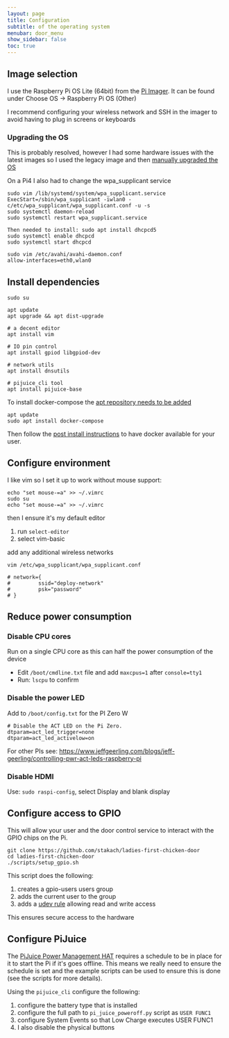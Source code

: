 ```yaml
---
layout: page
title: Configuration
subtitle: of the operating system
menubar: door_menu
show_sidebar: false
toc: true
---
```


## Image selection

I use the Raspberry Pi OS Lite (64bit) from the [Pi Imager](https://www.raspberrypi.com/software/). It can be found under Choose OS -> Raspberry Pi OS (Other)

I recommend configuring your wireless network and SSH in the imager to avoid having to plug in screens or keyboards

### Upgrading the OS

This is probably resolved, however I had some hardware issues with the latest images so I used the legacy image and then [manually upgraded the OS](https://gist.github.com/jauderho/6b7d42030e264a135450ecc0ba521bd8)

On a Pi4 I also had to change the wpa_supplicant service

```shell
sudo vim /lib/systemd/system/wpa_supplicant.service
ExecStart=/sbin/wpa_supplicant -iwlan0 -c/etc/wpa_supplicant/wpa_supplicant.conf -u -s
sudo systemctl daemon-reload
sudo systemctl restart wpa_supplicant.service

Then needed to install: sudo apt install dhcpcd5
sudo systemctl enable dhcpcd
sudo systemctl start dhcpcd

sudo vim /etc/avahi/avahi-daemon.conf
allow-interfaces=eth0,wlan0
```

## Install dependencies

```shell
sudo su

apt update
apt upgrade && apt dist-upgrade

# a decent editor
apt install vim

# IO pin control
apt install gpiod libgpiod-dev

# network utils
apt install dnsutils

# pijuice_cli tool
apt install pijuice-base
```

To install docker-compose the [apt repository needs to be added](https://docs.docker.com/engine/install/debian/#install-using-the-repository)

```shell
apt update
sudo apt install docker-compose
```

Then follow the [post install instructions](https://docs.docker.com/engine/install/linux-postinstall/) to have docker available for your user.

## Configure environment

I like vim so I set it up to work without mouse support:

```shell
echo "set mouse-=a" >> ~/.vimrc
sudo su
echo "set mouse-=a" >> ~/.vimrc
```

then I ensure it's my default editor

1. run `select-editor`
2. select vim-basic

add any additional wireless networks

```shell
vim /etc/wpa_supplicant/wpa_supplicant.conf

# network={
#         ssid="deploy-network"
#         psk="password"
# }
```

## Reduce power consumption

### Disable CPU cores

Run on a single CPU core as this can half the power consumption of the device

* Edit `/boot/cmdline.txt` file and add `maxcpus=1` after `console=tty1`
* Run: `lscpu` to confirm

### Disable the power LED

Add to `/boot/config.txt` for the PI Zero W

```
# Disable the ACT LED on the Pi Zero.
dtparam=act_led_trigger=none
dtparam=act_led_activelow=on
```

For other PIs see: https://www.jeffgeerling.com/blogs/jeff-geerling/controlling-pwr-act-leds-raspberry-pi

### Disable HDMI

Use: `sudo raspi-config`, select Display and blank display

## Configure access to GPIO

This will allow your user and the door control service to interact with the GPIO chips on the Pi.

```shell
git clone https://github.com/stakach/ladies-first-chicken-door
cd ladies-first-chicken-door
./scripts/setup_gpio.sh
```

This script does the following:

1. creates a gpio-users users group
1. adds the current user to the group
1. adds a [udev rule](https://opensource.com/article/18/11/udev) allowing read and write access

This ensures secure access to the hardware

## Configure PiJuice

The [PiJuice Power Management HAT](https://github.com/PiSupply/PiJuice) requires a schedule to be in place for it to start the Pi if it's goes offline. This means we really need to ensure the schedule is set and the example scripts can be used to ensure this is done (see the scripts for more details).

Using the `pijuice_cli` configure the following:

1. configure the battery type that is installed
1. configure the full path to `pi_juice_poweroff.py` script as `USER FUNC1`
1. configure System Events so that Low Charge executes USER FUNC1
1. I also disable the physical buttons
